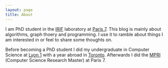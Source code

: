 ```yaml
---
layout: page
title: About
---
```


I am PhD student in the [IRIF](https://www.irif.fr/) laboratory at [Paris 7](http://www.univ-paris-diderot.fr/sc/site.php?bc=accueil&np=accueil).
This blog is mainly about algorithms, graph thoery and programming. I use it to ramble about things I am interested in or feel to share some
thoughts on.

Before becoming a PhD student I did my undergraduate in Computer Science at [Lyon 1](http://www.univ-lyon1.fr/) with
a year abroad in [Toronto](https://www.utoronto.ca/). Afterwards I did the [MPRI](https://wikimpri.dptinfo.ens-cachan.fr/doku.php) (Computer Science Research Master) at Paris 7.
